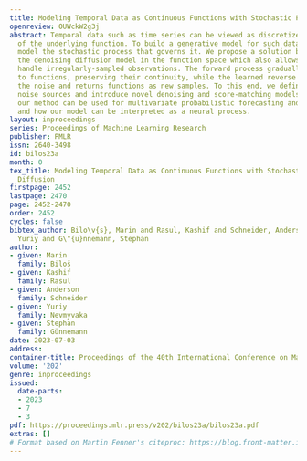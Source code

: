 ```yaml
---
title: Modeling Temporal Data as Continuous Functions with Stochastic Process Diffusion
openreview: OUWckW2g3j
abstract: Temporal data such as time series can be viewed as discretized measurements
  of the underlying function. To build a generative model for such data we have to
  model the stochastic process that governs it. We propose a solution by defining
  the denoising diffusion model in the function space which also allows us to naturally
  handle irregularly-sampled observations. The forward process gradually adds noise
  to functions, preserving their continuity, while the learned reverse process removes
  the noise and returns functions as new samples. To this end, we define suitable
  noise sources and introduce novel denoising and score-matching models. We show how
  our method can be used for multivariate probabilistic forecasting and imputation,
  and how our model can be interpreted as a neural process.
layout: inproceedings
series: Proceedings of Machine Learning Research
publisher: PMLR
issn: 2640-3498
id: bilos23a
month: 0
tex_title: Modeling Temporal Data as Continuous Functions with Stochastic Process
  Diffusion
firstpage: 2452
lastpage: 2470
page: 2452-2470
order: 2452
cycles: false
bibtex_author: Bilo\v{s}, Marin and Rasul, Kashif and Schneider, Anderson and Nevmyvaka,
  Yuriy and G\"{u}nnemann, Stephan
author:
- given: Marin
  family: Biloš
- given: Kashif
  family: Rasul
- given: Anderson
  family: Schneider
- given: Yuriy
  family: Nevmyvaka
- given: Stephan
  family: Günnemann
date: 2023-07-03
address: 
container-title: Proceedings of the 40th International Conference on Machine Learning
volume: '202'
genre: inproceedings
issued:
  date-parts:
  - 2023
  - 7
  - 3
pdf: https://proceedings.mlr.press/v202/bilos23a/bilos23a.pdf
extras: []
# Format based on Martin Fenner's citeproc: https://blog.front-matter.io/posts/citeproc-yaml-for-bibliographies/
---
```


